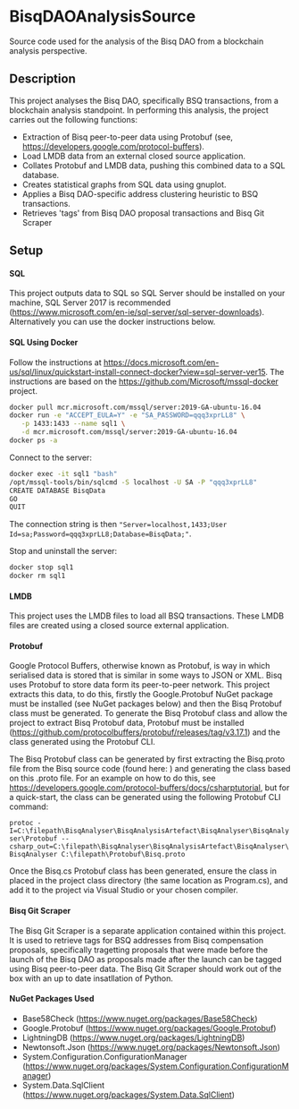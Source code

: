 # BisqDAOAnalysisSource

Source code used for the analysis of the Bisq DAO from a blockchain analysis perspective.

## Description

This project analyses the Bisq DAO, specifically BSQ transactions, from a blockchain analysis standpoint. In performing this analysis, the project carries out the following functions:
- Extraction of Bisq peer-to-peer data using Protobuf (see, https://developers.google.com/protocol-buffers).
- Load LMDB data from an external closed source application.
- Collates Protobuf and LMDB data, pushing this combined data to a SQL database.
- Creates statistical graphs from SQL data using gnuplot.
- Applies a Bisq DAO-specific address clustering heuristic to BSQ transactions.
- Retrieves 'tags' from Bisq DAO proposal transactions and Bisq Git Scraper

## Setup

#### SQL

This project outputs data to SQL so SQL Server should be installed on your machine, SQL Server 2017 is recommended (https://www.microsoft.com/en-ie/sql-server/sql-server-downloads).
Alternatively you can use the docker instructions below.

#### SQL Using Docker

Follow the instructions at https://docs.microsoft.com/en-us/sql/linux/quickstart-install-connect-docker?view=sql-server-ver15. The instructions are based on the https://github.com/Microsoft/mssql-docker project.

```sh
docker pull mcr.microsoft.com/mssql/server:2019-GA-ubuntu-16.04
docker run -e "ACCEPT_EULA=Y" -e "SA_PASSWORD=qqq3xprLL8" \
   -p 1433:1433 --name sql1 \
   -d mcr.microsoft.com/mssql/server:2019-GA-ubuntu-16.04
docker ps -a
```

Connect to the server:

```sh
docker exec -it sql1 "bash"
/opt/mssql-tools/bin/sqlcmd -S localhost -U SA -P "qqq3xprLL8"
CREATE DATABASE BisqData
GO
QUIT
```

The connection string is then `"Server=localhost,1433;User Id=sa;Password=qqq3xprLL8;Database=BisqData;"`.

Stop and uninstall the server:
```sh
docker stop sql1
docker rm sql1
```


#### LMDB

This project uses the LMDB files to load all BSQ transactions. These LMDB files are created using a closed source external application.

#### Protobuf

Google Protocol Buffers, otherwise known as Protobuf, is way in which serialised data is stored that is similar in some ways to JSON or XML. Bisq uses Protobuf to store data form its peer-to-peer network. This project extracts this data, to do this, firstly the Google.Protobuf NuGet package must be installed (see NuGet packages below) and then the Bisq Protobuf class must be generated. To generate the Bisq Protobuf class and allow the project to extract Bisq Protobuf data, Protobuf must be installed (https://github.com/protocolbuffers/protobuf/releases/tag/v3.17.1) and the class generated using the Protobuf CLI.

The Bisq Protobuf class can be generated by first extracting the Bisq.proto file from the Bisq source code (found here: ) and generating the class based on this .proto file. For an example on how to do this, see https://developers.google.com/protocol-buffers/docs/csharptutorial, but for a quick-start, the class can be generated using the following Protobuf CLI command:

`protoc -I=C:\filepath\BisqAnalyser\BisqAnalysisArtefact\BisqAnalyser\BisqAnalyser\Protobuf --csharp_out=C:\filepath\BisqAnalyser\BisqAnalysisArtefact\BisqAnalyser\BisqAnalyser C:\filepath\Protobuf\Bisq.proto`

Once the Bisq.cs Protobuf class has been generated, ensure the class in placed in the project class directory (the same location as Program.cs), and add it to the project via Visual Studio or your chosen compiler.

#### Bisq Git Scraper

The Bisq Git Scraper is a separate application contained within this project. It is used to retrieve tags for BSQ addresses from Bisq compensation proposals, specifically tragetting proposals that were made before the launch of the Bisq DAO as proposals made after the launch can be tagged using Bisq peer-to-peer data. The Bisq Git Scraper should work out of the box with an up to date insatllation of Python.

#### NuGet Packages Used

- Base58Check (https://www.nuget.org/packages/Base58Check)
- Google.Protobuf (https://www.nuget.org/packages/Google.Protobuf)
- LightningDB (https://www.nuget.org/packages/LightningDB)
- Newtonsoft.Json (https://www.nuget.org/packages/Newtonsoft.Json)
- System.Configuration.ConfigurationManager (https://www.nuget.org/packages/System.Configuration.ConfigurationManager)
- System.Data.SqlClient (https://www.nuget.org/packages/System.Data.SqlClient)
